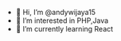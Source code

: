 - 👋 Hi, I’m @andywijaya15
- 👀 I’m interested in PHP,Java
- 🌱 I’m currently learning React

<!---
andywijaya15/andywijaya15 is a ✨ special ✨ repository because its `README.md` (this file) appears on your GitHub profile.
You can click the Preview link to take a look at your changes.
--->
